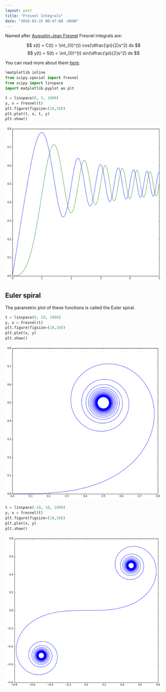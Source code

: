 ```yaml
---
layout: post
title: "Fresnel Integrals"
date: "2016-03-25 00:47:00 -0600"
---
```

Named after [Augustin-Jean Fresnel](https://en.wikipedia.org/wiki/Augustin-Jean_Fresnel) Fresnel integrals are:

$$ x(t) = C(t) = \int_{0}^{t} cos(\dfrac{\pi}{2}s^2) ds $$
$$ y(t) = S(t) = \int_{0}^{t} sin(\dfrac{\pi}{2}s^2) ds $$

You can read more about them [here](https://en.wikipedia.org/wiki/Fresnel_integral).


```python
%matplotlib inline
from scipy.special import fresnel
from scipy import linspace
import matplotlib.pyplot as plt
```


```python
t = linspace(0, 5, 1000)
y, x = fresnel(t)
plt.figure(figsize=(10,10))
plt.plot(t, x, t, y)
plt.show()
```

![Fresnel Integral](/app/img/notebooks/fresnel-integral.png)


## Euler spiral
The parametric plot of these functions is called the Euler spiral.


```python
t = linspace(0, 10, 1000)
y, x = fresnel(t)
plt.figure(figsize=(10,10))
plt.plot(x, y)
plt.show()
```


![Half Euler Spiral](/app/img/notebooks/half-eulers-spiral.png)


```python
t = linspace(-10, 10, 1000)
y, x = fresnel(t)
plt.figure(figsize=(10,10))
plt.plot(x, y)
plt.show()
```


![Euler Spiral](/app/img/notebooks/eulers-spiral.png)
